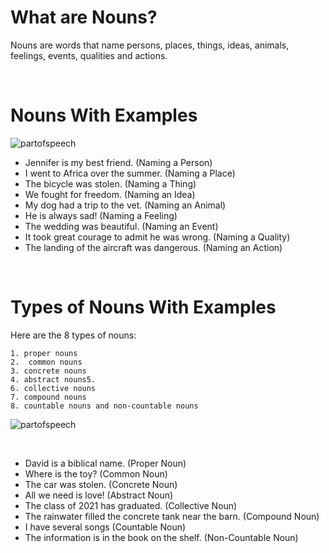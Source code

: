 # What are Nouns?

Nouns are words that name persons, places, things, ideas, animals, feelings, events, qualities and actions.

<br>

# Nouns With Examples

![partofspeech](http://localhost:8080/images/noun23.jpg)

- Jennifer is my best friend. (Naming a Person)
- I went to Africa over the summer. (Naming a Place)
- The bicycle was stolen. (Naming a Thing)
- We fought for freedom. (Naming an Idea)
- My dog had a trip to the vet. (Naming an Animal)
- He is always sad! (Naming a Feeling)
- The wedding was beautiful. (Naming an Event)
- It took great courage to admit he was wrong. (Naming a Quality)
- The landing of the aircraft was dangerous. (Naming an Action)

<br>

# Types of Nouns With Examples

Here are the 8 types of nouns:

    1. proper nouns
    2.  common nouns
    3. concrete nouns
    4. abstract nouns5.
    6. collective nouns
    7. compound nouns
    8. countable nouns and non-countable nouns

![partofspeech](http://localhost:8080/images/nouns.png)

<br>

- David is a biblical name. (Proper Noun)
- Where is the toy? (Common Noun)
- The car was stolen. (Concrete Noun)
- All we need is love! (Abstract Noun)
- The class of 2021 has graduated. (Collective Noun)
- The rainwater filled the concrete tank near the barn. (Compound Noun)
- I have several songs (Countable Noun)
- The information is in the book on the shelf. (Non-Countable Noun)
